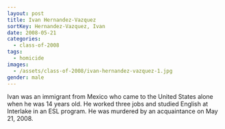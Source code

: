 ```yaml
---
layout: post
title: Ivan Hernandez-Vazquez
sortKey: Hernandez-Vazquez, Ivan
date: 2008-05-21
categories:
  - class-of-2008
tags:
  - homicide
images:
  - /assets/class-of-2008/ivan-hernandez-vazquez-1.jpg
gender: male
---
```

Ivan was an immigrant from Mexico who came to the United States alone when he was 14 years old. He worked three jobs and studied English at Interlake in an ESL program. He was murdered by an acquaintance on May 21, 2008.

